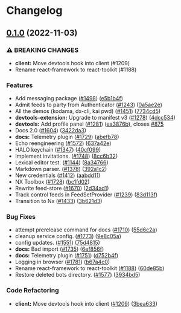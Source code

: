 # Changelog

## [0.1.0](https://github.com/dxos/dxos/compare/docs-v0.0.1...docs-v0.1.0) (2022-11-03)


### ⚠ BREAKING CHANGES

* **client:** Move devtools hook into client (#1209)
* Rename react-framework to react-toolkit (#1188)

### Features

* Add messaging package ([#1498](https://github.com/dxos/dxos/issues/1498)) ([e5b1b4f](https://github.com/dxos/dxos/commit/e5b1b4f2e18939bb48739553b672f97aec29a60e))
* Admit feeds to party from Authenticator ([#1243](https://github.com/dxos/dxos/issues/1243)) ([0a5ae2e](https://github.com/dxos/dxos/commit/0a5ae2e2fb3d195ac4bbf1714c030b9ba76661cb))
* All the demos (kodama, dx-cli, kai pwd) ([#1451](https://github.com/dxos/dxos/issues/1451)) ([7734cd5](https://github.com/dxos/dxos/commit/7734cd547adf823e5708d6233f3c5060f3e84a2a))
* **devtools-extension:** Upgrade to manifest v3 ([#1278](https://github.com/dxos/dxos/issues/1278)) ([4dcc534](https://github.com/dxos/dxos/commit/4dcc5349528ed36abc9d8114705e911a6c5a9326))
* **devtools:** Add profile panel ([#1281](https://github.com/dxos/dxos/issues/1281)) ([ea3876b](https://github.com/dxos/dxos/commit/ea3876ba47f251f68bc368e6f726d1ec3b72fd53)), closes [#875](https://github.com/dxos/dxos/issues/875)
* Docs 2.0 ([#1604](https://github.com/dxos/dxos/issues/1604)) ([3422da3](https://github.com/dxos/dxos/commit/3422da33929c28e8ed2bf9df3a37ccc4acc3bd2c))
* **docs:** Telemetry plugin ([#1729](https://github.com/dxos/dxos/issues/1729)) ([abefb78](https://github.com/dxos/dxos/commit/abefb78ba1c4b18990ebb72c36f26557f1c46f60))
* Echo reengineering  ([#1572](https://github.com/dxos/dxos/issues/1572)) ([637a42e](https://github.com/dxos/dxos/commit/637a42e81d245c143c574b815e5bb2531a275df3))
* HALO keychain ([#1347](https://github.com/dxos/dxos/issues/1347)) ([40cf099](https://github.com/dxos/dxos/commit/40cf0994fa4e220cefcf87062207cc711fedc582))
* Implement invitations. ([#1748](https://github.com/dxos/dxos/issues/1748)) ([8cc6b32](https://github.com/dxos/dxos/commit/8cc6b322aa8109996d722c97a9c4f06ce1ebefd3))
* Lexical editor test. ([#1144](https://github.com/dxos/dxos/issues/1144)) ([8a34766](https://github.com/dxos/dxos/commit/8a34766e6af79d7684f3709dafe1f46c99bcea62))
* Markdown parser. ([#1378](https://github.com/dxos/dxos/issues/1378)) ([392a1c2](https://github.com/dxos/dxos/commit/392a1c2bc98b8e03fa3d81e000e230c4ad44a62c))
* New credentials ([#1412](https://github.com/dxos/dxos/issues/1412)) ([aabdd11](https://github.com/dxos/dxos/commit/aabdd11d109e7d86a1734e54762587e93404095c))
* NX Toolbox ([#1728](https://github.com/dxos/dxos/issues/1728)) ([bc1fd02](https://github.com/dxos/dxos/commit/bc1fd02c0e049576d2e7d0329f8ff50f4cfaefef))
* Rewrite feed-store ([#1670](https://github.com/dxos/dxos/issues/1670)) ([2d34ad1](https://github.com/dxos/dxos/commit/2d34ad12d62376b4ed6f4d1546fe40a84e77ba40))
* Track control feeds in FeedSetProvider ([#1239](https://github.com/dxos/dxos/issues/1239)) ([83d113f](https://github.com/dxos/dxos/commit/83d113fe8045f4aa5787fb1295fb5b7d796da630))
* Transition to Nx ([#1433](https://github.com/dxos/dxos/issues/1433)) ([3b621d3](https://github.com/dxos/dxos/commit/3b621d3916dfa5d3555e55d23ca44f8bcbe97284))


### Bug Fixes

* attempt prerelease command for docs ([#1710](https://github.com/dxos/dxos/issues/1710)) ([55d6c2a](https://github.com/dxos/dxos/commit/55d6c2afbe0e4d152fafd33b00e2b4f9330a2995))
* cleanup service config. ([#1773](https://github.com/dxos/dxos/issues/1773)) ([9e8c05a](https://github.com/dxos/dxos/commit/9e8c05a582310dce3ba032ede5065d8958ac949f))
* config updates. ([#1551](https://github.com/dxos/dxos/issues/1551)) ([75d4815](https://github.com/dxos/dxos/commit/75d48154fc56f1214fd42260f117b911faa52ec7))
* **docs:** Bad import ([#1735](https://github.com/dxos/dxos/issues/1735)) ([6ef856f](https://github.com/dxos/dxos/commit/6ef856f75d73b04f502a0fcda0875488151f13b2))
* **docs:** Telemetry plugin ([#1751](https://github.com/dxos/dxos/issues/1751)) ([d752b4f](https://github.com/dxos/dxos/commit/d752b4f954a0b6482bb2512f143eee56e8f4f799))
* Logging in browser ([#1781](https://github.com/dxos/dxos/issues/1781)) ([b67a4c0](https://github.com/dxos/dxos/commit/b67a4c0b4e67b06bc4951c7a7000ee472f9d5b04))
* Rename react-framework to react-toolkit ([#1188](https://github.com/dxos/dxos/issues/1188)) ([60de85b](https://github.com/dxos/dxos/commit/60de85b7d2d89a9d39fb94d49bbee0630e9c553f))
* Restore deleted bots directory. ([#1577](https://github.com/dxos/dxos/issues/1577)) ([3934bd5](https://github.com/dxos/dxos/commit/3934bd59fcc8a7696cb009090865213052d349b2))


### Code Refactoring

* **client:** Move devtools hook into client ([#1209](https://github.com/dxos/dxos/issues/1209)) ([3bea633](https://github.com/dxos/dxos/commit/3bea6337ae78ca093e4e856ee5fb30d2d1ef4427))
